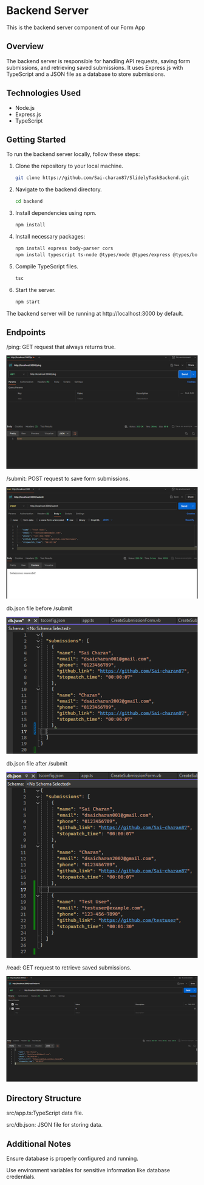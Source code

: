 
# Backend Server

This is the backend server component of our Form App

## Overview

The backend server is responsible for handling API requests, saving form submissions, and retrieving saved submissions. It uses Express.js with TypeScript and a JSON file as a database to store submissions.

## Technologies Used

- Node.js
- Express.js
- TypeScript

## Getting Started

To run the backend server locally, follow these steps:

1. Clone the repository to your local machine.

   ```bash
   git clone https://github.com/Sai-charan87/SlidelyTaskBackend.git
   ```
 2.  Navigate to the backend directory.
    
       ```bash
       cd backend
       ```
        
3. Install dependencies using npm.

    ```bash
    npm install
    ```
4. Install necessary packages:

    ```bash
    npm install express body-parser cors
    npm install typescript ts-node @types/node @types/express @types/body-parser @types/cors --save-dev
    ```
5. Compile TypeScript files.
    ```bash
    tsc
    ```
6. Start the server.
    ```bash
    npm start
    ```


  The backend server will be running at http://localhost:3000 by default.

##  Endpoints
/ping: GET request that always returns true.

![ping](https://github.com/Sai-charan87/Slidelyimages/blob/main/ping.png)

/submit: POST request to save form submissions.

![submit](https://github.com/Sai-charan87/Slidelyimages/blob/main/submit.png)

db.json file before /submit

![before db.json](https://github.com/Sai-charan87/Slidelyimages/blob/main/before%20submit.png)

db.json file after /submit

![after db.json](https://github.com/Sai-charan87/Slidelyimages/blob/main/after%20submit.png)

/read: GET request to retrieve saved submissions.

![read](https://github.com/Sai-charan87/Slidelyimages/blob/main/read.png)

## Directory Structure

src/app.ts:TypeScript data file.

src/db.json: JSON file for storing data.

## Additional Notes

Ensure database is properly configured and running.

Use environment variables for sensitive information like database credentials.


